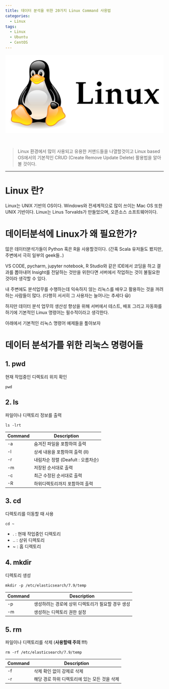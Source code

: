 ```yaml
---
title: 데이터 분석을 위한 20가지 Linux Command 사용법
categories:
  - Linux
tags:
  - Linux
  - Ubuntu
  - CentOS
---
```


![Preview](/assets/contents/2020-09-11/linux.png)

<br>

> Linux 환경에서 많이 사용되고 유용한 커맨드들을 나열할것이고
> Linux based OS에서의 기본적인 CRUD (Create Remove Update Delete) 활용법을 알아 볼 것이다.

<!-- more -->

---

# Linux 란?

Linux는 UNIX 기반의 OS이다. Windows와 전세계적으로 많이 쓰이는 Mac OS 또한 UNIX 기반이다. Linux는 Linus Torvalds가 만들었으며, 오픈소스 소프트웨어이다.
<br>

# 데이터분석에 Linux가 왜 필요한가?

많은 데이터분석가들이 Python 혹은 R을 사용할것이다. (간혹 Scala 유저들도 봤지만, 주변에서 극히 일부의 geek들..)

VS CODE, pycharm, jupyter notebook, R Studio와 같은 IDE에서 코딩을 하고 결과를 뽑아내어 Insight를 전달하는 것만을 위한다면 서버에서 작업하는 것이 불필요한것이라 생각할 수 있다.

내 주변에도 분석업무를 수행하는데 익숙하지 않는 리눅스를 배우고 활용하는 것을 꺼려하는 사람들이 많다. (다행히 서서히 그 사용자는 늘어나는 추세다 :smiley:)

하지만 데이터 분석 업무의 생산성 향상을 위해 서버에서 테스트, 배포 그리고 자동화를 하기에 기본적인 Linux 명령어는 필수적이라고 생각한다.

아래에서 기본적인 리눅스 명령어 예제들을 톺아보자
<br>

# 데이터 분석가를 위한 리눅스 명령어들

## 1. pwd

현재 작업중인 디렉토리 위치 확인

```
pwd
```

## 2. ls

파일이나 디렉토리 정보를 출력

```
ls -lrt
```

| Command | Description                        |
| ------- | ---------------------------------- |
| -a      | 숨겨진 파일을 포함하여 출력        |
| -l      | 상세 내용을 포함하여 출력 (ll)     |
| -r      | 내림차순 정렬 (Deafult : 오름차순) |
| -m      | 저장된 순서대로 출력               |
| -c      | 최근 수정된 순서대로 출력          |
| -R      | 하위디렉토리까지 포함하여 출력     |

## 3. cd

디렉토리를 이동할 때 사용

```
cd ~
```

- . : 현재 작업중인 디렉토리
- .. : 상위 디렉토리
- ~ : 홈 디렉토리

## 4. mkdir

디렉토리 생성

```
mkdir -p /etc/elasticsearch/7.9/temp
```

| Command | Description                                        |
| ------- | -------------------------------------------------- |
| -p      | 생성하려는 경로에 상위 디렉토리가 필요할 경우 생성 |
| -m      | 생성하는 디렉토리 권한 설정                        |

## 5. rm

파일이나 디렉토리를 삭제 (**사용할때 주의 !!!**)

```
rm -rf /etc/elasticsearch/7.9/temp
```

| Command | Description                                   |
| ------- | --------------------------------------------- |
| -f      | 삭제 확인 없이 강제로 삭제                    |
| -r      | 해당 경로 하위 디렉토리에 있는 모든 것을 삭제 |
